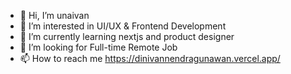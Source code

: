 - 👋 Hi, I’m unaivan
- 👀 I’m interested in UI/UX & Frontend Development
- 🌱 I’m currently learning nextjs and product designer
- 💞️ I’m looking for Full-time Remote Job
- 📫 How to reach me https://dinivannendragunawan.vercel.app/

<!---
unaivan22/unaivan22 is a ✨ special ✨ repository because its `README.md` (this file) appears on your GitHub profile.
You can click the Preview link to take a look at your changes.
--->
